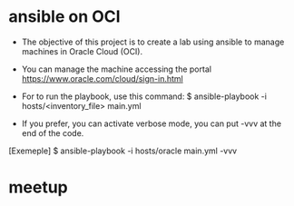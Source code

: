# ansible on OCI

- The objective of this project is to create a lab using ansible to manage machines in Oracle Cloud (OCI).

- You can manage the machine accessing the portal https://www.oracle.com/cloud/sign-in.html

- For to run the playbook, use this command: $ ansible-playbook -i hosts/<inventory_file> main.yml
- If you prefer, you can activate verbose mode, you can put -vvv at the end of the code.

[Exemeple] $ ansible-playbook -i hosts/oracle main.yml -vvv
# meetup
